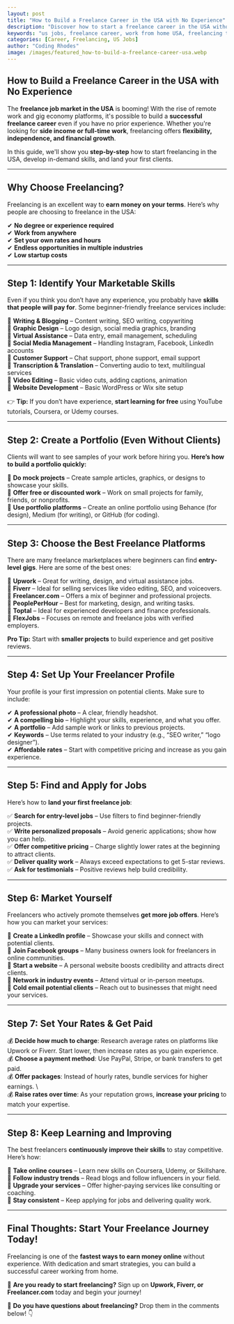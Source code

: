 ```yaml
---
layout: post
title: "How to Build a Freelance Career in the USA with No Experience"
description: "Discover how to start a freelance career in the USA without prior experience. Learn the best platforms, skills, and strategies to succeed in the gig economy."
keywords: "us jobs, freelance career, work from home USA, freelancing tips, beginner freelancers, gig economy, remote work"
categories: [Career, Freelancing, US Jobs]
author: "Coding Rhodes"
image: /images/featured_how-to-build-a-freelance-career-usa.webp
---
```


## **How to Build a Freelance Career in the USA with No Experience**

The **freelance job market in the USA** is booming! With the rise of remote work and gig economy platforms, it's possible to build a **successful freelance career** even if you have no prior experience. Whether you're looking for **side income or full-time work**, freelancing offers **flexibility, independence, and financial growth**.

In this guide, we'll show you **step-by-step** how to start freelancing in the USA, develop in-demand skills, and land your first clients.

---

## **Why Choose Freelancing?**

Freelancing is an excellent way to **earn money on your terms**. Here’s why people are choosing to freelance in the USA:

✔ **No degree or experience required**   \
✔ **Work from anywhere**   \
✔ **Set your own rates and hours**   \
✔ **Endless opportunities in multiple industries**   \
✔ **Low startup costs**   

---

## **Step 1: Identify Your Marketable Skills**

Even if you think you don’t have any experience, you probably have **skills that people will pay for**. Some beginner-friendly freelance services include:

🔹 **Writing & Blogging** – Content writing, SEO writing, copywriting  \
🔹 **Graphic Design** – Logo design, social media graphics, branding  \
🔹 **Virtual Assistance** – Data entry, email management, scheduling  \
🔹 **Social Media Management** – Handling Instagram, Facebook, LinkedIn accounts  \
🔹 **Customer Support** – Chat support, phone support, email support  \
🔹 **Transcription & Translation** – Converting audio to text, multilingual services  \
🔹 **Video Editing** – Basic video cuts, adding captions, animation  \
🔹 **Website Development** – Basic WordPress or Wix site setup  

👉 **Tip:** If you don’t have experience, **start learning for free** using YouTube tutorials, Coursera, or Udemy courses.

---

## **Step 2: Create a Portfolio (Even Without Clients)**

Clients will want to see samples of your work before hiring you. **Here’s how to build a portfolio quickly:**

📌 **Do mock projects** – Create sample articles, graphics, or designs to showcase your skills.   \
📌 **Offer free or discounted work** – Work on small projects for family, friends, or nonprofits.   \
📌 **Use portfolio platforms** – Create an online portfolio using Behance (for design), Medium (for writing), or GitHub (for coding). 

---

## **Step 3: Choose the Best Freelance Platforms**

There are many freelance marketplaces where beginners can find **entry-level gigs**. Here are some of the best ones:

🌟 **Upwork** – Great for writing, design, and virtual assistance jobs.  \
🌟 **Fiverr** – Ideal for selling services like video editing, SEO, and voiceovers.  \
🌟 **Freelancer.com** – Offers a mix of beginner and professional projects.  \
🌟 **PeoplePerHour** – Best for marketing, design, and writing tasks.  \
🌟 **Toptal** – Ideal for experienced developers and finance professionals.  \
🌟 **FlexJobs** – Focuses on remote and freelance jobs with verified employers.  

**Pro Tip:** Start with **smaller projects** to build experience and get positive reviews.

---

## **Step 4: Set Up Your Freelancer Profile**

Your profile is your first impression on potential clients. Make sure to include:

✔ **A professional photo** – A clear, friendly headshot.   \
✔ **A compelling bio** – Highlight your skills, experience, and what you offer.   \
✔ **A portfolio** – Add sample work or links to previous projects.   \
✔ **Keywords** – Use terms related to your industry (e.g., “SEO writer,” “logo designer”).   \
✔ **Affordable rates** – Start with competitive pricing and increase as you gain experience. 

---

## **Step 5: Find and Apply for Jobs**

Here’s how to **land your first freelance job**:

✅ **Search for entry-level jobs** – Use filters to find beginner-friendly projects.  \
✅ **Write personalized proposals** – Avoid generic applications; show how you can help.  \
✅ **Offer competitive pricing** – Charge slightly lower rates at the beginning to attract clients.  \
✅ **Deliver quality work** – Always exceed expectations to get 5-star reviews.  \
✅ **Ask for testimonials** – Positive reviews help build credibility. 

---

## **Step 6: Market Yourself**

Freelancers who actively promote themselves **get more job offers**. Here’s how you can market your services:

📌 **Create a LinkedIn profile** – Showcase your skills and connect with potential clients.   \
📌 **Join Facebook groups** – Many business owners look for freelancers in online communities.   \
📌 **Start a website** – A personal website boosts credibility and attracts direct clients.   \
📌 **Network in industry events** – Attend virtual or in-person meetups.   \
📌 **Cold email potential clients** – Reach out to businesses that might need your services. 

---

## **Step 7: Set Your Rates & Get Paid**

💰 **Decide how much to charge**: Research average rates on platforms like Upwork or Fiverr. Start lower, then increase rates as you gain experience.  \
💰 **Choose a payment method**: Use PayPal, Stripe, or bank transfers to get paid.  \
💰 **Offer packages**: Instead of hourly rates, bundle services for higher earnings. \  
💰 **Raise rates over time**: As your reputation grows, **increase your pricing** to match your expertise. 

---

## **Step 8: Keep Learning and Improving**

The best freelancers **continuously improve their skills** to stay competitive. Here’s how:

🎯 **Take online courses** – Learn new skills on Coursera, Udemy, or Skillshare.   \
🎯 **Follow industry trends** – Read blogs and follow influencers in your field.   \
🎯 **Upgrade your services** – Offer higher-paying services like consulting or coaching.   \
🎯 **Stay consistent** – Keep applying for jobs and delivering quality work. 

---

## **Final Thoughts: Start Your Freelance Journey Today!**

Freelancing is one of the **fastest ways to earn money online** without experience. With dedication and smart strategies, you can build a successful career working from home.

🚀 **Are you ready to start freelancing?** Sign up on **Upwork, Fiverr, or Freelancer.com** today and begin your journey!

💬 **Do you have questions about freelancing?** Drop them in the comments below! 👇

